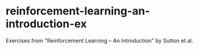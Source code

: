 # reinforcement-learning-an-introduction-ex
Exercises from "Reinforcement Learning – An Introduction" by Sutton et al.
